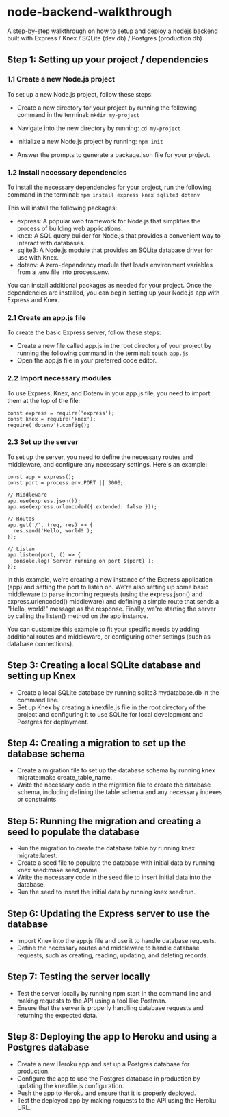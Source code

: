 # node-backend-walkthrough

A step-by-step walkthrough on how to setup and deploy a nodejs backend built with Express / Knex / SQLite (dev db) / Postgres (production db)


## Step 1: Setting up your project / dependencies

### 1.1 Create a new Node.js project
To set up a new Node.js project, follow these steps:

- Create a new directory for your project by running the following command in the terminal:
`mkdir my-project`

- Navigate into the new directory by running:
`cd my-project`
- Initialize a new Node.js project by running:
`npm init`
- Answer the prompts to generate a package.json file for your project.
### 1.2 Install necessary dependencies
To install the necessary dependencies for your project, run the following command in the terminal:
`npm install express knex sqlite3 dotenv`

This will install the following packages:

- express: A popular web framework for Node.js that simplifies the process of building web applications.
- knex: A SQL query builder for Node.js that provides a convenient way to interact with databases.
- sqlite3: A Node.js module that provides an SQLite database driver for use with Knex.
- dotenv: A zero-dependency module that loads environment variables from a .env file into process.env.

You can install additional packages as needed for your project. Once the dependencies are installed, you can begin setting up your Node.js app with Express and Knex.

### 2.1 Create an app.js file
To create the basic Express server, follow these steps:

- Create a new file called app.js in the root directory of your project by running the following command in the terminal:
`touch app.js`
- Open the app.js file in your preferred code editor.

### 2.2 Import necessary modules
To use Express, Knex, and Dotenv in your app.js file, you need to import them at the top of the file:

```
const express = require('express');
const knex = require('knex');
require('dotenv').config();
```

### 2.3 Set up the server
To set up the server, you need to define the necessary routes and middleware, and configure any necessary settings. Here's an example:

```
const app = express();
const port = process.env.PORT || 3000;

// Middleware
app.use(express.json());
app.use(express.urlencoded({ extended: false }));

// Routes
app.get('/', (req, res) => {
  res.send('Hello, world!');
});

// Listen
app.listen(port, () => {
  console.log(`Server running on port ${port}`);
});
```

In this example, we're creating a new instance of the Express application (app) and setting the port to listen on. We're also setting up some basic middleware to parse incoming requests (using the express.json() and express.urlencoded() middleware) and defining a simple route that sends a "Hello, world!" message as the response. Finally, we're starting the server by calling the listen() method on the app instance.

You can customize this example to fit your specific needs by adding additional routes and middleware, or configuring other settings (such as database connections).

## Step 3: Creating a local SQLite database and setting up Knex

- Create a local SQLite database by running sqlite3 mydatabase.db in the command line.
- Set up Knex by creating a knexfile.js file in the root directory of the project and configuring it to use SQLite for local development and Postgres for deployment.

## Step 4: Creating a migration to set up the database schema

- Create a migration file to set up the database schema by running knex migrate:make create_table_name.
- Write the necessary code in the migration file to create the database schema, including defining the table schema and any necessary indexes or constraints.

## Step 5: Running the migration and creating a seed to populate the database

- Run the migration to create the database table by running knex migrate:latest.
- Create a seed file to populate the database with initial data by running knex seed:make seed_name.
- Write the necessary code in the seed file to insert initial data into the database.
- Run the seed to insert the initial data by running knex seed:run.

## Step 6: Updating the Express server to use the database

- Import Knex into the app.js file and use it to handle database requests.
- Define the necessary routes and middleware to handle database requests, such as creating, reading, updating, and deleting records.

## Step 7: Testing the server locally

- Test the server locally by running npm start in the command line and making requests to the API using a tool like Postman.
- Ensure that the server is properly handling database requests and returning the expected data.

## Step 8: Deploying the app to Heroku and using a Postgres database

- Create a new Heroku app and set up a Postgres database for production.
- Configure the app to use the Postgres database in production by updating the knexfile.js configuration.
- Push the app to Heroku and ensure that it is properly deployed.
- Test the deployed app by making requests to the API using the Heroku URL.
